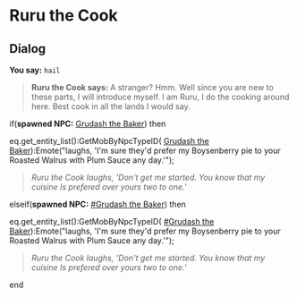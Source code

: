 # Ruru the Cook
## Dialog

**You say:** `hail`



>**Ruru the Cook says:** A stranger? Hmm. Well since you are new to these parts, I will introduce myself. I am Ruru, I do the cooking around here. Best cook in all the lands I would say.


if(**spawned NPC:**  [Grudash the Baker](/npc/114467)) then



eq.get_entity_list():GetMobByNpcTypeID( [Grudash the Baker](/npc/114467)):Emote("laughs, 'I'm sure they'd prefer my Boysenberry pie to your Roasted Walrus with Plum Sauce any day.'");



>*Ruru the Cook laughs, 'Don't get me started. You know that my cuisine Is prefered over yours two to one.'*


elseif(**spawned NPC:**  [\#Grudash the Baker](/npc/114639)) then



eq.get_entity_list():GetMobByNpcTypeID( [\#Grudash the Baker](/npc/114639)):Emote("laughs, 'I'm sure they'd prefer my Boysenberry pie to your Roasted Walrus with Plum Sauce any day.'");



>*Ruru the Cook laughs, 'Don't get me started. You know that my cuisine Is prefered over yours two to one.'*

end
